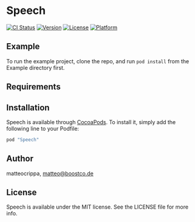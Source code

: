 # Speech

[![CI Status](http://img.shields.io/travis/matteocrippa/Speech.svg?style=flat)](https://travis-ci.org/matteocrippa/Speech)
[![Version](https://img.shields.io/cocoapods/v/Speech.svg?style=flat)](http://cocoapods.org/pods/Speech)
[![License](https://img.shields.io/cocoapods/l/Speech.svg?style=flat)](http://cocoapods.org/pods/Speech)
[![Platform](https://img.shields.io/cocoapods/p/Speech.svg?style=flat)](http://cocoapods.org/pods/Speech)

## Example

To run the example project, clone the repo, and run `pod install` from the Example directory first.

## Requirements

## Installation

Speech is available through [CocoaPods](http://cocoapods.org). To install
it, simply add the following line to your Podfile:

```ruby
pod "Speech"
```

## Author

matteocrippa, matteo@boostco.de

## License

Speech is available under the MIT license. See the LICENSE file for more info.
